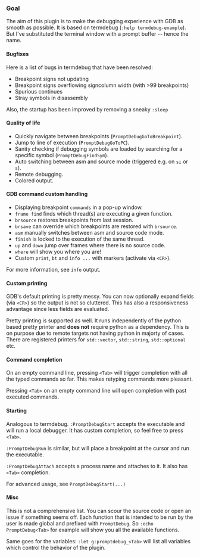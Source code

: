 ### Goal

The aim of this plugin is to make the debugging experience with GDB as smooth as possible. It is based on
termdebug (`:help termdebug-example`). But I've substituted the terminal window with a prompt buffer -- hence the name.

#### Bugfixes

Here is a list of bugs in termdebug that have been resolved:
- Breakpoint signs not updating
- Breakpoint signs overflowing signcolumn width (with >99 breakpoints)
- Spurious continues
- Stray symbols in disassembly

Also, the startup has been improved by removing a sneaky `:sleep`

#### Quality of life

- Quickly navigate between breakpoints (`PromptDebugGoToBreakpoint`).
- Jump to line of execution (`PromptDebugGoToPC`).
- Sanity checking if debugging symbols are loaded by searching for a specific symbol (`PromptDebugFindSym`).
- Auto switching between asm and source mode (triggered e.g. on `si` or `s`).
- Remote debugging.
- Colored output.

#### GDB command custom handling

- Displaying breakpoint `commands` in a pop-up window.
- `frame find` finds which thread(s) are executing a given function.
- `brsource` restores breakpoints from last session.
- `brsave` can override which breakpoints are restored with `brsource`.
- `asm` manually switches between asm and source code mode.
- `finish` is locked to the execution of the same thread.
- `up` and `down` jump over frames where there is no source code.
- `where` will show you where you are!
- Custom `print`, `bt` and `info ...` with markers (activate via `<CR>`).

For more information, see `info` output.

#### Custom printing

GDB's default printing is pretty messy. You can now optionally expand fields (via `<CR>`) so the output is not so
cluttered. This has also a responsiveness advantage since less fields are evaluated.

Pretty printing is supported as well. It runs independently of the python based pretty printer and **does not** require
python as a dependency. This is on purpose due to remote targets not having python in majorty of cases. There are
registered printers for `std::vector`, `std::string`, `std::optional` etc.

#### Command completion

On an empty command line, pressing `<Tab>` will trigger completion with all the typed commands so far. This makes retyping
commands more pleasant.

Pressing `<Tab>` on an empty command line will open completion with past executed commands.

#### Starting

Analogous to termdebug. `:PromptDebugStart` accepts the executable and will run a local debugger. It has custom
completion, so feel free to press `<Tab>`.

`:PromptDebugRun` is similar, but will place a breakpoint at the cursor and run the executable.

`:PromptDebugAttach` accepts a process name and attaches to it. It also has `<Tab>` completion.

For advanced usage, see `PromptDebugStart(...)`

#### Misc

This is not a comprehensive list. You can scour the source code or open an issue if something seems off. Each function
that is intended to be run by the user is made global and prefixed with `PromptDebug`. So `:echo PromptDebug<Tab>` for
example will show you all the available functions.

Same goes for the variables: `:let g:promptdebug_<Tab>` will list all variables which control the behavior of the
plugin.
